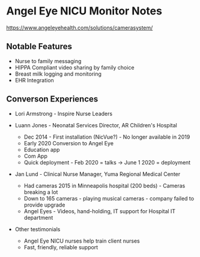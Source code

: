# Angel Eye NICU Monitor Notes

<https://www.angeleyehealth.com/solutions/camerasystem/>

## Notable Features

- Nurse to family messaging
- HIPPA Compliant video sharing by family choice
- Breast milk logging and monitoring
- EHR Integration

## Converson Experiences

- Lori Armstrong - Inspire Nurse Leaders

- Luann Jones - Neonatal Services Director, AR Children's Hospital
  - Dec 2014 - First installation (NicVue?) - No longer available in 2019
  - Early 2020 Conversion to Angel Eye
  - Education app
  - Com App
  - Quick deployment - Feb 2020 = talks -> June 1 2020 = deployment

- Jan Lund - Clinical Nurse Manager, Yuma Regional Medical Center
  - Had cameras 2015 in Minneapolis hospital (200 beds) - Cameras breaking a lot
  - Down to 165 cameras - playing musical cameras - company failed to provide upgrade
  - Angel Eyes - Videos, hand-holding, IT support for Hospital IT department

- Other testimonials
  - Angel Eye NICU nurses help train client nurses
  - Fast, friendly, reliable support
  